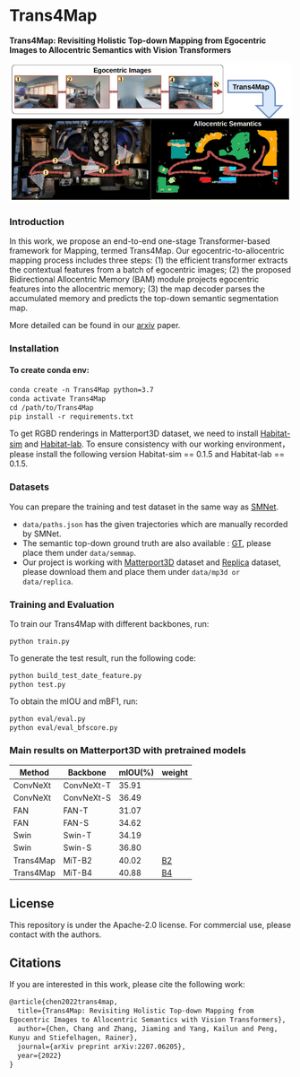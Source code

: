 # Trans4Map
**Trans4Map: Revisiting Holistic Top-down Mapping from Egocentric Images to Allocentric Semantics with Vision Transformers**

![trans4map](fig_trans4map.png)

### Introduction

In this work, we propose an end-to-end one-stage Transformer-based framework for Mapping, termed Trans4Map. Our egocentric-to-allocentric mapping process includes three steps: (1) the efficient transformer extracts the contextual features from a batch of egocentric images; (2) the proposed Bidirectional Allocentric Memory (BAM) module projects egocentric features into the allocentric memory; (3) the map decoder parses the accumulated memory and predicts the top-down semantic segmentation map.

More detailed can be found in our [arxiv](https://arxiv.org/pdf/2207.06205.pdf) paper.


### Installation
#### To create conda env:
    conda create -n Trans4Map python=3.7
    conda activate Trans4Map
    cd /path/to/Trans4Map
    pip install -r requirements.txt
 To get RGBD renderings in Matterport3D dataset, we need to install [Habitat-sim](https://github.com/facebookresearch/habitat-sim) and [Habitat-lab](https://github.com/facebookresearch/habitat-lab).
 To ensure consistency with our working environment，please install the following version Habitat-sim == 0.1.5 and Habitat-lab == 0.1.5.

### Datasets
You can prepare the training and test dataset in the same way as [SMNet](https://github.com/vincentcartillier/Semantic-MapNet).
* ```data/paths.json``` has the given trajectories which are manually recorded by SMNet.
* The semantic top-down ground truth are also available : [GT](https://drive.google.com/drive/folders/1aM9vfDckY6K81mrVhVLmEX5rKZ2B1Q5r?usp=sharing), please place them under ```data/semmap```.
* Our project is working with [Matterport3D](https://niessner.github.io/Matterport/) dataset and [Replica](https://github.com/facebookresearch/Replica-Dataset) dataset, please download them and place them under ```data/mp3d or data/replica```.

### Training and Evaluation
To train our Trans4Map with different backbones, run:
    
    python train.py 
To generate the test result, run the following code:

    python build_test_date_feature.py
    python test.py
To obtain the mIOU and mBF1, run:

    python eval/eval.py
    python eval/eval_bfscore.py

### Main results on Matterport3D with pretrained models
| Method    | Backbone   | mIOU(%) | weight                                                                         |
|-----------|------------|---------|--------------------------------------------------------------------------------|
| ConvNeXt | ConvNeXt-T | 35.91   |                                                                                |
| ConvNeXt | ConvNeXt-S | 36.49   |                                                                                |
| FAN       | FAN-T      | 31.07   |                                                                                |
| FAN       | FAN-S      | 34.62   |                                                                                |
| Swin      | Swin-T     | 34.19   |                                                                                |
| Swin      | Swin-S     | 36.80   |                                                                                |
| Trans4Map | MiT-B2     | 40.02   | [B2](https://drive.google.com/drive/folders/17Y0Tz107vwocONd4ddBXFAU3n0236KNK) |
| Trans4Map | MiT-B4     | 40.88   | [B4](https://drive.google.com/drive/folders/17Y0Tz107vwocONd4ddBXFAU3n0236KNK) |                                                                  |

## License

This repository is under the Apache-2.0 license. For commercial use, please contact with the authors.


## Citations

If you are interested in this work, please cite the following work:

```text
@article{chen2022trans4map,
  title={Trans4Map: Revisiting Holistic Top-down Mapping from Egocentric Images to Allocentric Semantics with Vision Transformers},
  author={Chen, Chang and Zhang, Jiaming and Yang, Kailun and Peng, Kunyu and Stiefelhagen, Rainer},
  journal={arXiv preprint arXiv:2207.06205},
  year={2022}
}
```
